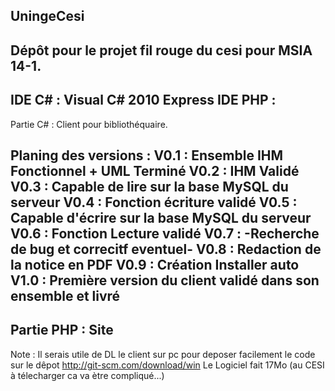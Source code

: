UningeCesi
-----------------------------------------------
Dépôt pour le projet fil rouge du cesi pour MSIA 14-1.
-----------------------------------------------
IDE C# : Visual C# 2010 Express
IDE PHP :
-----------------------------------------------
Partie C# : Client pour bibliothéquaire.

Planing des versions :
V0.1 : Ensemble IHM Fonctionnel + UML Terminé
V0.2 : IHM Validé
V0.3 : Capable de lire sur la base MySQL du serveur
V0.4 : Fonction écriture validé
V0.5 : Capable d'écrire sur la base MySQL du serveur
V0.6 : Fonction Lecture validé
V0.7 : -Recherche de bug et correcitf eventuel-
V0.8 : Redaction de la notice en PDF
V0.9 : Création Installer auto
V1.0 : Première version du client validé dans son ensemble et livré
-----------------------------------------------
Partie PHP : Site
-----------------------------------------------
Note :
Il serais utile de DL le client sur pc pour deposer facilement le code sur le dêpot
http://git-scm.com/download/win
Le Logiciel fait 17Mo (au CESI à télecharger ca va ètre compliqué...)
